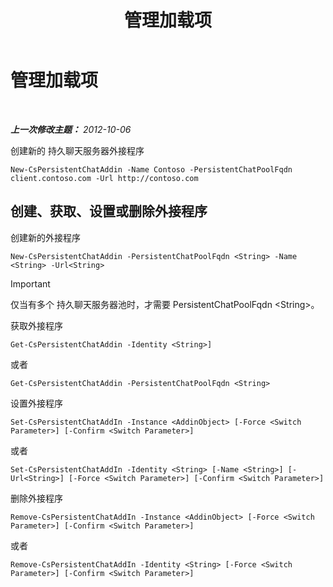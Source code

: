﻿---
title: 管理加载项
TOCTitle: 管理加载项
ms:assetid: b84f868e-b36e-4ab4-b284-7db212d401c3
ms:mtpsurl: https://technet.microsoft.com/zh-cn/library/JJ205193(v=OCS.15)
ms:contentKeyID: 49314056
ms.date: 05/19/2016
mtps_version: v=OCS.15
ms.translationtype: HT
---

# 管理加载项

 

_**上一次修改主题：** 2012-10-06_

创建新的 持久聊天服务器外接程序

    New-CsPersistentChatAddin -Name Contoso -PersistentChatPoolFqdn client.contoso.com -Url http://contoso.com 

## 创建、获取、设置或删除外接程序

创建新的外接程序

    New-CsPersistentChatAddin -PersistentChatPoolFqdn <String> -Name <String> -Url<String>

> [!IMPORTANT]
> 仅当有多个 持久聊天服务器池时，才需要 PersistentChatPoolFqdn &lt;String&gt;。


获取外接程序

    Get-CsPersistentChatAddin -Identity <String>]

或者

    Get-CsPersistentChatAddin -PersistentChatPoolFqdn <String>

设置外接程序

    Set-CsPersistentChatAddIn -Instance <AddinObject> [-Force <Switch Parameter>] [-Confirm <Switch Parameter>]

或者

    Set-CsPersistentChatAddIn -Identity <String> [-Name <String>] [-Url<String>] [-Force <Switch Parameter>] [-Confirm <Switch Parameter>]

删除外接程序

    Remove-CsPersistentChatAddIn -Instance <AddinObject> [-Force <Switch Parameter>] [-Confirm <Switch Parameter>]

或者

    Remove-CsPersistentChatAddIn -Identity <String> [-Force <Switch Parameter>] [-Confirm <Switch Parameter>]


